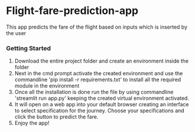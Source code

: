 # Flight-fare-prediction-app
This app predicts the fare of the flight based on inputs which is inserted by the user

### Getting Started
1. Download the entire project folder and create an environment inside the folder
2. Next in the cmd prompt activate the created environment and use the commandline 'pip install -r requirements.txt' to install all the required module in the environment
3. Once all the installation is done run the file by using commandline 'streamlit run app.py' keeping the created virtual environment activated.
4. It will open on a web app into your default browser creating an interface to select specification for the journey. Choose your specifications and click the button to predict the fare.
6. Enjoy the app!
